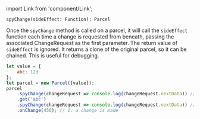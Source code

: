 import Link from 'component/Link';

```flow
spyChange(sideEffect: Function): Parcel
```

Once the `spyChange` method is called on a parcel, it will call the `sideEffect` function each time a change is requested from beneath, passing the associated <Link to="/api/ChangeRequest">ChangeRequest</Link> as the first parameter. The return value of `sideEffect` is ignored. It returns a clone of the original parcel, so it can be chained. This is useful for debugging.

```js
let value = {
    abc: 123
};
let parcel = new Parcel({value});
parcel
    .spyChange(changeRequest => console.log(changeRequest.nextData)) // 3. logs the change request to the console (containing {abc: 456})
    .get('abc')
    .spyChange(changeRequest => console.log(changeRequest.nextData)) // 2. logs the change request to the console (containing 456)
    .onChange(456); // 1. a change is made
```
